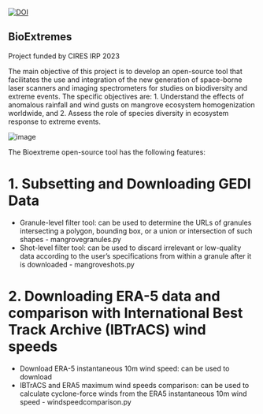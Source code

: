 [![DOI](https://zenodo.org/badge/682751872.svg)](https://zenodo.org/doi/10.5281/zenodo.11168263)

## BioExtremes
Project funded by CIRES IRP 2023

The main objective of this project is to develop an open-source tool that facilitates the use and integration of the new generation of space-borne laser scanners and imaging spectrometers for studies on biodiversity and extreme events. The specific objectives are: 1. Understand the effects of anomalous rainfall and wind gusts on mangrove ecosystem homogenization worldwide, and 2. Assess the role of species diversity in ecosystem response to extreme events.

![image](https://github.com/earthlab/BioExtremes/assets/67020853/773b417a-e15d-454a-b20a-948994084da9)

The Bioextreme open-source tool has the following features:

# 1. Subsetting and Downloading GEDI Data

- Granule-level filter tool: can be used to determine the URLs of granules intersecting a polygon, bounding box, or a union or intersection of such shapes - mangrovegranules.py  
- Shot-level filter tool: can be used to discard irrelevant or low-quality data according to the user’s specifications from within a granule after it is downloaded - mangroveshots.py 

# 2. Downloading ERA-5 data and comparison with International Best Track Archive (IBTrACS) wind speeds

- Download ERA-5 instantaneous 10m wind speed: can be used to download 
- IBTrACS and ERA5 maximum wind speeds comparison: can be used to calculate cyclone-force winds from the ERA5 instantaneous 10m wind speed - windspeedcomparison.py

